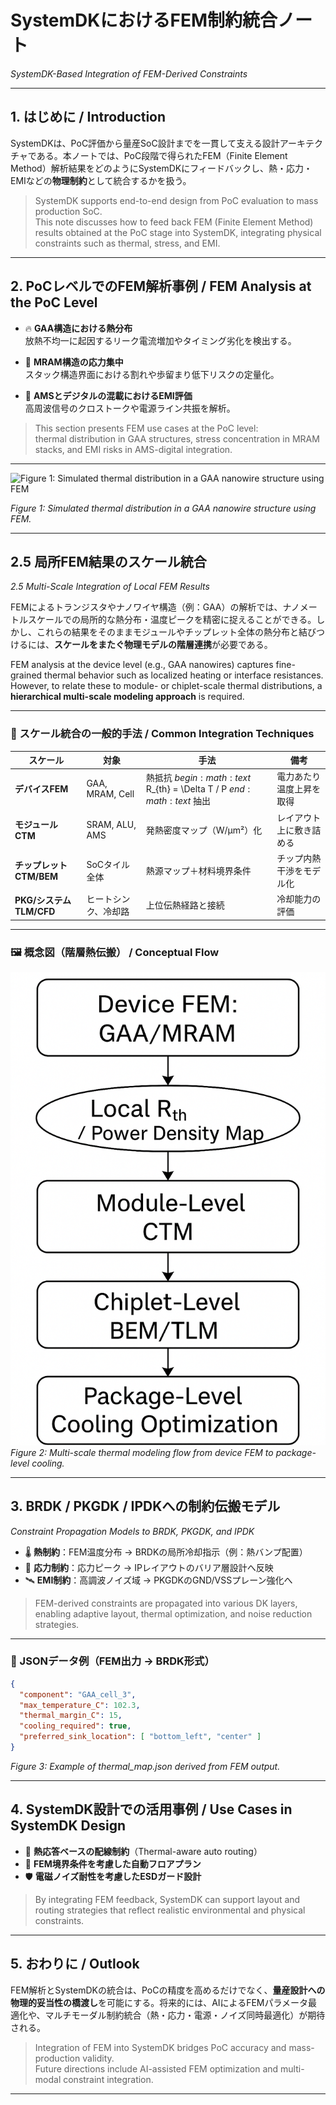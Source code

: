 # SystemDKにおけるFEM制約統合ノート  
*SystemDK-Based Integration of FEM-Derived Constraints*

---

## 1. はじめに / Introduction

SystemDKは、PoC評価から量産SoC設計までを一貫して支える設計アーキテクチャである。本ノートでは、PoC段階で得られたFEM（Finite Element Method）解析結果をどのようにSystemDKにフィードバックし、熱・応力・EMIなどの**物理制約**として統合するかを扱う。

> SystemDK supports end-to-end design from PoC evaluation to mass production SoC.  
This note discusses how to feed back FEM (Finite Element Method) results obtained at the PoC stage into SystemDK, integrating physical constraints such as thermal, stress, and EMI.

---

## 2. PoCレベルでのFEM解析事例 / FEM Analysis at the PoC Level

- 🔥 **GAA構造における熱分布**  
  放熱不均一に起因するリーク電流増加やタイミング劣化を検出する。

- 🧱 **MRAM構造の応力集中**  
  スタック構造界面における割れや歩留まり低下リスクの定量化。

- 📡 **AMSとデジタルの混載におけるEMI評価**  
  高周波信号のクロストークや電源ライン共振を解析。

> This section presents FEM use cases at the PoC level:  
thermal distribution in GAA structures, stress concentration in MRAM stacks, and EMI risks in AMS-digital integration.

---

![Figure 1: Simulated thermal distribution in a GAA nanowire structure using FEM](../images/fem_gaa_thermal_en.png)

*Figure 1: Simulated thermal distribution in a GAA nanowire structure using FEM.*

---

## 2.5 局所FEM結果のスケール統合  
*2.5 Multi-Scale Integration of Local FEM Results*

FEMによるトランジスタやナノワイヤ構造（例：GAA）の解析では、ナノメートルスケールでの局所的な熱分布・温度ピークを精密に捉えることができる。しかし、これらの結果をそのままモジュールやチップレット全体の熱分布と結びつけるには、**スケールをまたぐ物理モデルの階層連携**が必要である。

FEM analysis at the device level (e.g., GAA nanowires) captures fine-grained thermal behavior such as localized heating or interface resistances. However, to relate these to module- or chiplet-scale thermal distributions, a **hierarchical multi-scale modeling approach** is required.

---

### 🔗 スケール統合の一般的手法 / Common Integration Techniques

| スケール | 対象 | 手法 | 備考 |
|----------|------|------|------|
| **デバイスFEM** | GAA, MRAM, Cell | 熱抵抗 $begin:math:text$ R_{th} = \\Delta T / P $end:math:text$ 抽出 | 電力あたり温度上昇を取得 |
| **モジュールCTM** | SRAM, ALU, AMS | 発熱密度マップ（W/μm²）化 | レイアウト上に敷き詰める |
| **チップレットCTM/BEM** | SoCタイル全体 | 熱源マップ＋材料境界条件 | チップ内熱干渉をモデル化 |
| **PKG/システムTLM/CFD** | ヒートシンク、冷却路 | 上位伝熱経路と接続 | 冷却能力の評価 |

---

### 🖼️ 概念図（階層熱伝搬） / Conceptual Flow

![Figure 2: Multi-scale thermal modeling flow from device FEM to package-level cooling](../images/multiscale_thermal_flow_diagram.png)  
*Figure 2: Multi-scale thermal modeling flow from device FEM to package-level cooling.*

---

## 3. BRDK / PKGDK / IPDKへの制約伝搬モデル  
*Constraint Propagation Models to BRDK, PKGDK, and IPDK*

- 🌡️ **熱制約**：FEM温度分布 → BRDKの局所冷却指示（例：熱バンプ配置）
- 🧘 **応力制約**：応力ピーク → IPレイアウトのバリア層設計へ反映
- 🛰️ **EMI制約**：高調波ノイズ域 → PKGDKのGND/VSSプレーン強化へ

> FEM-derived constraints are propagated into various DK layers, enabling adaptive layout, thermal optimization, and noise reduction strategies.

---

### 🔧 JSONデータ例（FEM出力 → BRDK形式）

```json
{
  "component": "GAA_cell_3",
  "max_temperature_C": 102.3,
  "thermal_margin_C": 15,
  "cooling_required": true,
  "preferred_sink_location": [ "bottom_left", "center" ]
}
```

*Figure 3: Example of thermal_map.json derived from FEM output.*

---

## 4. SystemDK設計での活用事例 / Use Cases in SystemDK Design

- 🎯 **熱応答ベースの配線制約**（Thermal-aware auto routing）
- 🧩 **FEM境界条件を考慮した自動フロアプラン**
- 🛡️ **電磁ノイズ耐性を考慮したESDガード設計**

> By integrating FEM feedback, SystemDK can support layout and routing strategies that reflect realistic environmental and physical constraints.

---

## 5. おわりに / Outlook

FEM解析とSystemDKの統合は、PoCの精度を高めるだけでなく、**量産設計への物理的妥当性の橋渡し**を可能にする。将来的には、AIによるFEMパラメータ最適化や、マルチモーダル制約統合（熱・応力・電源・ノイズ同時最適化）が期待される。

> Integration of FEM into SystemDK bridges PoC accuracy and mass-production validity.  
Future directions include AI-assisted FEM optimization and multi-modal constraint integration.

---

